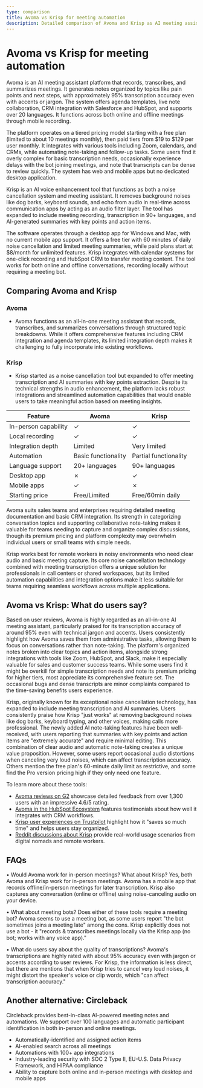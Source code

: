 ```yaml
---
type: comparison
title: Avoma vs Krisp for meeting automation
description: Detailed comparison of Avoma and Krisp as AI meeting assistants, covering features, pricing, integrations, and use cases to help you choose the right meeting automation tool.
---
```


# Avoma vs Krisp for meeting automation

Avoma is an AI meeting assistant platform that records, transcribes, and summarizes meetings. It generates notes organized by topics like pain points and next steps, with approximately 95% transcription accuracy even with accents or jargon. The system offers agenda templates, live note collaboration, CRM integration with Salesforce and HubSpot, and supports over 20 languages. It functions across both online and offline meetings through mobile recording.

The platform operates on a tiered pricing model starting with a free plan (limited to about 10 meetings monthly), then paid tiers from $19 to $129 per user monthly. It integrates with various tools including Zoom, calendars, and CRMs, while automating note-taking and follow-up tasks. Some users find it overly complex for basic transcription needs, occasionally experience delays with the bot joining meetings, and note that transcripts can be dense to review quickly. The system has web and mobile apps but no dedicated desktop application.

Krisp is an AI voice enhancement tool that functions as both a noise cancellation system and meeting assistant. It removes background noises like dog barks, keyboard sounds, and echo from audio in real-time across communication apps by acting as an audio filter layer. The tool has expanded to include meeting recording, transcription in 90+ languages, and AI-generated summaries with key points and action items.

The software operates through a desktop app for Windows and Mac, with no current mobile app support. It offers a free tier with 60 minutes of daily noise cancellation and limited meeting summaries, while paid plans start at $8/month for unlimited features. Krisp integrates with calendar systems for one-click recording and HubSpot CRM to transfer meeting content. The tool works for both online and offline conversations, recording locally without requiring a meeting bot.

## Comparing Avoma and Krisp

### Avoma

- Avoma functions as an all-in-one meeting assistant that records, transcribes, and summarizes conversations through structured topic breakdowns. While it offers comprehensive features including CRM integration and agenda templates, its limited integration depth makes it challenging to fully incorporate into existing workflows.

### Krisp

- Krisp started as a noise cancellation tool but expanded to offer meeting transcription and AI summaries with key points extraction. Despite its technical strengths in audio enhancement, the platform lacks robust integrations and streamlined automation capabilities that would enable users to take meaningful action based on meeting insights.

| Feature | Avoma | Krisp |
|---------|-------|-------|
| In-person capability | ✓ | ✓ |
| Local recording | ✓ | ✓ |
| Integration depth | Limited | Very limited |
| Automation | Basic functionality | Partial functionality |
| Language support | 20+ languages | 90+ languages |
| Desktop app | ✗ | ✓ |
| Mobile apps | ✓ | ✗ |
| Starting price | Free/Limited | Free/60min daily |

Avoma suits sales teams and enterprises requiring detailed meeting documentation and basic CRM integration. Its strength in categorizing conversation topics and supporting collaborative note-taking makes it valuable for teams needing to capture and organize complex discussions, though its premium pricing and platform complexity may overwhelm individual users or small teams with simple needs.

Krisp works best for remote workers in noisy environments who need clear audio and basic meeting capture. Its core noise cancellation technology combined with meeting transcription offers a unique solution for professionals in call centers or shared workspaces, but its limited automation capabilities and integration options make it less suitable for teams requiring seamless workflows across multiple applications.

## Avoma vs Krisp: What do users say?

Based on user reviews, Avoma is highly regarded as an all-in-one AI meeting assistant, particularly praised for its transcription accuracy of around 95% even with technical jargon and accents. Users consistently highlight how Avoma saves them from administrative tasks, allowing them to focus on conversations rather than note-taking. The platform's organized notes broken into clear topics and action items, alongside strong integrations with tools like Zoom, HubSpot, and Slack, make it especially valuable for sales and customer success teams. While some users find it might be overkill for simple transcription needs and note its premium pricing for higher tiers, most appreciate its comprehensive feature set. The occasional bugs and dense transcripts are minor complaints compared to the time-saving benefits users experience.

Krisp, originally known for its exceptional noise cancellation technology, has expanded to include meeting transcription and AI summaries. Users consistently praise how Krisp "just works" at removing background noises like dog barks, keyboard typing, and other voices, making calls more professional. The newly added AI note-taking features have been well-received, with users reporting that summaries with key points and action items are "extremely accurate" and require minimal editing. This combination of clear audio and automatic note-taking creates a unique value proposition. However, some users report occasional audio distortions when canceling very loud noises, which can affect transcription accuracy. Others mention the free plan's 60-minute daily limit as restrictive, and some find the Pro version pricing high if they only need one feature.

To learn more about these tools:
- [Avoma reviews on G2](https://www.g2.com/products/avoma/reviews) showcase detailed feedback from over 1,300 users with an impressive 4.6/5 rating.
- [Avoma in the HubSpot Ecosystem](https://ecosystem.hubspot.com/marketplace/apps/avoma/reviews) features testimonials about how well it integrates with CRM workflows.
- [Krisp user experiences on Trustpilot](https://www.trustpilot.com/review/krisp.ai) highlight how it "saves so much time" and helps users stay organized.
- [Reddit discussions about Krisp](https://www.reddit.com/r/digitalnomad/comments/1ggviog/best_noise_cancellation_software_ive_been/) provide real-world usage scenarios from digital nomads and remote workers.

## FAQs 
• Would Avoma work for in-person meetings? What about Krisp?
Yes, both Avoma and Krisp work for in-person meetings. Avoma has a mobile app that records offline/in-person meetings for later transcription. Krisp also captures any conversation (online or offline) using noise-canceling audio on your device.

• What about meeting bots? Does either of these tools require a meeting bot?
Avoma seems to use a meeting bot, as some users report "the bot sometimes joins a meeting late" among the cons. Krisp explicitly does not use a bot - it "records & transcribes meetings locally via the Krisp app (no bot; works with any voice app)."

• What do users say about the quality of transcriptions?
Avoma's transcriptions are highly rated with about 95% accuracy even with jargon or accents according to user reviews. For Krisp, the information is less direct, but there are mentions that when Krisp tries to cancel very loud noises, it might distort the speaker's voice or clip words, which "can affect transcription accuracy."

## Another alternative: Circleback
Circleback provides best-in-class AI-powered meeting notes and automations. We support over 100 languages and automatic participant identification in both in-person and online meetings.
* Automatically-identified and assigned action items
* AI-enabled search across all meetings
* Automations with 100+ app integrations
* Industry-leading security with SOC 2 Type II, EU-U.S. Data Privacy Framework, and HIPAA compliance
* Ability to capture both online and in-person meetings with desktop and mobile apps